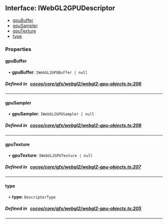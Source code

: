 ## Interface: IWebGL2GPUDescriptor

- [gpuBuffer](#gpuBuffer)
- [gpuSampler](#gpuSampler)
- [gpuTexture](#gpuTexture)
- [type](#type)

### Properties

#### gpuBuffer

<div style="margin-left: 10px;">


• **gpuBuffer**: ``IWebGL2GPUBuffer | null``

</div>

##### Defined in &nbsp;   [cocos/core/gfx/webgl2/webgl2-gpu-objects.ts:206](https://github.com/cocos-creator/engine/blob/c7bf6b8a9/cocos/core/gfx/webgl2/webgl2-gpu-objects.ts#L206)&nbsp;
___
#### gpuSampler

<div style="margin-left: 10px;">


• **gpuSampler**: ``IWebGL2GPUSampler | null``

</div>

##### Defined in &nbsp;   [cocos/core/gfx/webgl2/webgl2-gpu-objects.ts:208](https://github.com/cocos-creator/engine/blob/c7bf6b8a9/cocos/core/gfx/webgl2/webgl2-gpu-objects.ts#L208)&nbsp;
___
#### gpuTexture

<div style="margin-left: 10px;">


• **gpuTexture**: ``IWebGL2GPUTexture | null``

</div>

##### Defined in &nbsp;   [cocos/core/gfx/webgl2/webgl2-gpu-objects.ts:207](https://github.com/cocos-creator/engine/blob/c7bf6b8a9/cocos/core/gfx/webgl2/webgl2-gpu-objects.ts#L207)&nbsp;
___
#### type

<div style="margin-left: 10px;">


• **type**: ``DescriptorType``

</div>

##### Defined in &nbsp;   [cocos/core/gfx/webgl2/webgl2-gpu-objects.ts:205](https://github.com/cocos-creator/engine/blob/c7bf6b8a9/cocos/core/gfx/webgl2/webgl2-gpu-objects.ts#L205)&nbsp;
___
